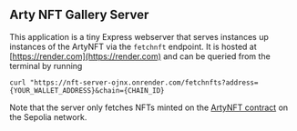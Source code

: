 ## Arty NFT Gallery Server

This application is a tiny Express webserver that serves instances up instances of the ArtyNFT via the `fetchnft` endpoint. It is hosted at [https://render.com](https://render.com) and can be queried from the terminal by running
```
curl "https://nft-server-ojnx.onrender.com/fetchnfts?address={YOUR_WALLET_ADDRESS}&chain={CHAIN_ID}
```
Note that the server only fetches NFTs minted on the [ArtyNFT contract](https://sepolia.etherscan.io/address/0x04fb34223fb055c92eedcf5a3988822ce0518f8f)
on the Sepolia network.
